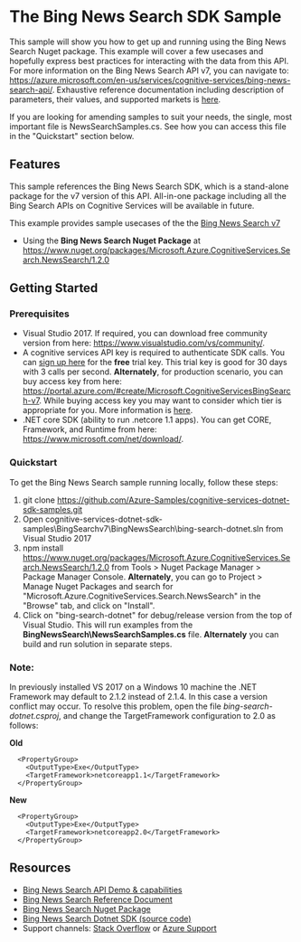 # The Bing News Search SDK Sample

This sample will show you how to get up and running using the Bing News Search Nuget package. This example will cover a few usecases and hopefully express best practices for interacting with the data from this API. For more information on the Bing News Search API v7, you can navigate to: https://azure.microsoft.com/en-us/services/cognitive-services/bing-news-search-api/. Exhaustive reference documentation including description of parameters, their values, and supported markets is [here](https://docs.microsoft.com/en-us/rest/api/cognitiveservices/bing-news-api-v7-reference).

If you are looking for amending samples to suit your needs, the single, most important file is NewsSearchSamples.cs. See how you can access this file in the "Quickstart" section below.

## Features

This sample references the Bing News Search SDK, which is a stand-alone package for the v7 version of this API. All-in-one package including all the Bing Search APIs on Cognitive Services will be available in future.

This example provides sample usecases of the the [Bing News Search v7](https://azure.microsoft.com/en-us/services/cognitive-services/bing-news-search-api/)

* Using the **Bing News Search Nuget Package** at https://www.nuget.org/packages/Microsoft.Azure.CognitiveServices.Search.NewsSearch/1.2.0

## Getting Started

### Prerequisites

- Visual Studio 2017. If required, you can download free community version from here: https://www.visualstudio.com/vs/community/.
- A cognitive services API key is required to authenticate SDK calls. You can [sign up here](https://azure.microsoft.com/en-us/try/cognitive-services/?api=bing-news-search-api) for the **free** trial key. This trial key is good for 30 days with 3 calls per second. **Alternately**, for production scenario, you can buy access key from here: https://portal.azure.com/#create/Microsoft.CognitiveServicesBingSearch-v7. While buying access key you may want to consider which tier is appropriate for you. More information is [here](https://azure.microsoft.com/en-us/pricing/details/cognitive-services/search-api/news/). 
- .NET core SDK (ability to run .netcore 1.1 apps). You can get CORE, Framework, and Runtime from here: https://www.microsoft.com/net/download/. 

### Quickstart

To get the Bing News Search sample running locally, follow these steps:

1. git clone https://github.com/Azure-Samples/cognitive-services-dotnet-sdk-samples.git
2. Open cognitive-services-dotnet-sdk-samples\BingSearchv7\BingNewsSearch\bing-search-dotnet.sln from Visual Studio 2017
3. npm install https://www.nuget.org/packages/Microsoft.Azure.CognitiveServices.Search.NewsSearch/1.2.0 from Tools > Nuget Package Manager > Package Manager Console. **Alternately**, you can go to Project > Manage Nuget Packages and search for "Microsoft.Azure.CognitiveServices.Search.NewsSearch" in the "Browse" tab, and click on "Install". 
4. Click on "bing-search-dotnet" for debug/release version from the top of Visual Studio. This will run examples from the **BingNewsSearch\NewsSearchSamples.cs** file. **Alternately** you can build and run solution in separate steps.

### Note: 
In previously installed VS 2017 on a Windows 10 machine the .NET Framework may default to 2.1.2 instead of 2.1.4. In this case a version conflict may occur. To resolve this problem, open the file *bing-search-dotnet.csproj*, and change the TargetFramework configuration to 2.0 as follows:

**Old**
````  
  <PropertyGroup>
    <OutputType>Exe</OutputType>
    <TargetFramework>netcoreapp1.1</TargetFramework>
  </PropertyGroup>
````
**New**
````
  <PropertyGroup>
    <OutputType>Exe</OutputType>
    <TargetFramework>netcoreapp2.0</TargetFramework>
  </PropertyGroup>
````
## Resources
- [Bing News Search API Demo & capabilities](https://azure.microsoft.com/en-us/services/cognitive-services/bing-news-search-api/)
- [Bing News Search Reference Document](https://docs.microsoft.com/en-us/rest/api/cognitiveservices/bing-news-api-v7-reference)
- [Bing News Search Nuget Package](https://www.nuget.org/packages/Microsoft.Azure.CognitiveServices.Search.NewsSearch/1.2.0)
- [Bing News Search Dotnet SDK (source code)](https://github.com/Azure/azure-sdk-for-net/tree/psSdkJson6/src/SDKs/CognitiveServices/dataPlane/Search/BingNewsSearch) 
- Support channels: [Stack Overflow](https://stackoverflow.com/questions/tagged/bing-search) or [Azure Support](https://azure.microsoft.com/en-us/support/options/)
